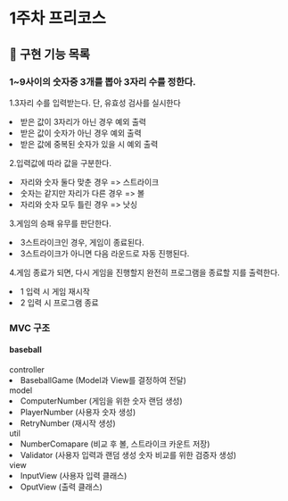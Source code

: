 <h1>1주차 프리코스</h1>
<h2>📄 구현 기능 목록</h2>
<h3>1~9사이의 숫자중 3개를 뽑아 3자리 수를 정한다.</h3>

1.3자리 수를 입력받는다. 단, 유효성 검사를 실시한다
<li>받은 값이 3자리가 아닌 경우 예외 출력</li>
<li>받은 값이 숫자가 아닌 경우 예외 출력</li>
<li>받은 값에 중복된 숫자가 있을 시 예외 출력</li>

2.입력값에 따라 값을 구분한다.
<li>자리와 숫자 둘다 맞춘 경우 => 스트라이크</li>
<li>숫자는 같지만 자리가 다른 경우 => 볼</li>
<li>자리와 숫자 모두 틀린 경우 => 낫싱</li>

3.게임의 승패 유무를 판단한다.
<li>3스트라이크인 경우, 게임이 종료된다.</li>
<li>3스트라이크가 아니면 다음 라운드로 자동 진행된다.</li>

4.게임 종료가 되면, 다시 게임을 진행할지 완전히 프로그램을 종료할 지를 출력한다.
<li>1 입력 시 게임 재시작</li>
<li>2 입력 시 프로그램 종료</li>

<h3>MVC 구조</h3>
<h4>baseball</h4>
<ui>controller
<li>BaseballGame (Model과 View를 결정하여 전달)</li>
</ui>
<ui>model
<li>ComputerNumber (게임을 위한 숫자 랜덤 생성)</li>
<li>PlayerNumber (사용자 숫자 생성)</li>
<li>RetryNumber (재시작 생성)</li>
</ui>
<ui>util
<li>NumberComapare (비교 후 볼, 스트라이크 카운트 저장)</li>
<li>Validator (사용자 입력과 랜덤 생성 숫자 비교를 위한 검증자 생성)</li>
</ui>
<ui>view
<li>InputView  (사용자 입력 클래스)</li>
<li>OputView (출력 클래스)</li>
</ui>